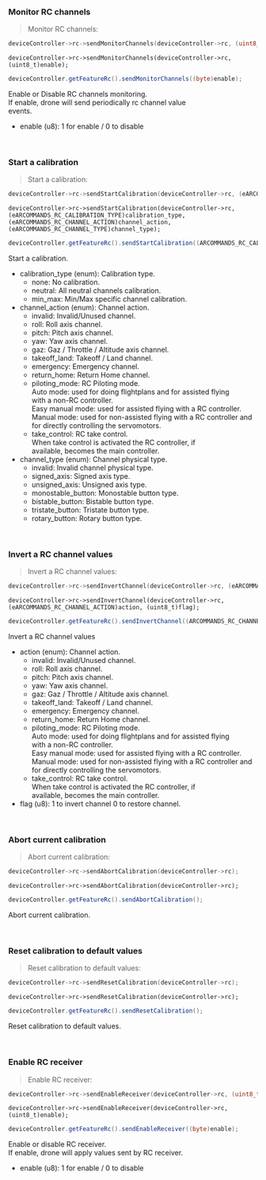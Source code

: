 <!-- rc-monitor_channels-->
### <a name="rc-monitor_channels">Monitor RC channels</a><br/>
> Monitor RC channels:

```c
deviceController->rc->sendMonitorChannels(deviceController->rc, (uint8_t)enable);
```

```objective_c
deviceController->rc->sendMonitorChannels(deviceController->rc, (uint8_t)enable);
```

```java
deviceController.getFeatureRc().sendMonitorChannels((byte)enable);
```

Enable or Disable RC channels monitoring.<br/>
If enable, drone will send periodically rc channel value<br/>
events.<br/>


* enable (u8): 1 for enable / 0 to disable<br/>
<br/>

<!-- rc-start_calibration-->
### <a name="rc-start_calibration">Start a calibration</a><br/>
> Start a calibration:

```c
deviceController->rc->sendStartCalibration(deviceController->rc, (eARCOMMANDS_RC_CALIBRATION_TYPE)calibration_type, (eARCOMMANDS_RC_CHANNEL_ACTION)channel_action, (eARCOMMANDS_RC_CHANNEL_TYPE)channel_type);
```

```objective_c
deviceController->rc->sendStartCalibration(deviceController->rc, (eARCOMMANDS_RC_CALIBRATION_TYPE)calibration_type, (eARCOMMANDS_RC_CHANNEL_ACTION)channel_action, (eARCOMMANDS_RC_CHANNEL_TYPE)channel_type);
```

```java
deviceController.getFeatureRc().sendStartCalibration((ARCOMMANDS_RC_CALIBRATION_TYPE_ENUM)calibration_type, (ARCOMMANDS_RC_CHANNEL_ACTION_ENUM)channel_action, (ARCOMMANDS_RC_CHANNEL_TYPE_ENUM)channel_type);
```

Start a calibration.<br/>


* calibration_type (enum): Calibration type.<br/>
   * none: No calibration.<br/>
   * neutral: All neutral channels calibration.<br/>
   * min_max: Min/Max specific channel calibration.<br/>
* channel_action (enum): Channel action.<br/>
   * invalid: Invalid/Unused channel.<br/>
   * roll: Roll axis channel.<br/>
   * pitch: Pitch axis channel.<br/>
   * yaw: Yaw axis channel.<br/>
   * gaz: Gaz / Throttle / Altitude axis channel.<br/>
   * takeoff_land: Takeoff / Land channel.<br/>
   * emergency: Emergency channel.<br/>
   * return_home: Return Home channel.<br/>
   * piloting_mode: RC Piloting mode.<br/>
Auto mode: used for doing flightplans and for assisted flying<br/>
with a non-RC controller.<br/>
Easy manual mode: used for assisted flying with a RC controller.<br/>
Manual mode: used for non-assisted flying with a RC controller and<br/>
for directly controlling the servomotors.<br/>
   * take_control: RC take control.<br/>
When take control is activated the RC controller, if<br/>
available, becomes the main controller.<br/>
* channel_type (enum): Channel physical type.<br/>
   * invalid: Invalid channel physical type.<br/>
   * signed_axis: Signed axis type.<br/>
   * unsigned_axis: Unsigned axis type.<br/>
   * monostable_button: Monostable button type.<br/>
   * bistable_button: Bistable button type.<br/>
   * tristate_button: Tristate button type.<br/>
   * rotary_button: Rotary button type.<br/>
<br/>

<!-- rc-invert_channel-->
### <a name="rc-invert_channel">Invert a RC channel values</a><br/>
> Invert a RC channel values:

```c
deviceController->rc->sendInvertChannel(deviceController->rc, (eARCOMMANDS_RC_CHANNEL_ACTION)action, (uint8_t)flag);
```

```objective_c
deviceController->rc->sendInvertChannel(deviceController->rc, (eARCOMMANDS_RC_CHANNEL_ACTION)action, (uint8_t)flag);
```

```java
deviceController.getFeatureRc().sendInvertChannel((ARCOMMANDS_RC_CHANNEL_ACTION_ENUM)action, (byte)flag);
```

Invert a RC channel values<br/>


* action (enum): Channel action.<br/>
   * invalid: Invalid/Unused channel.<br/>
   * roll: Roll axis channel.<br/>
   * pitch: Pitch axis channel.<br/>
   * yaw: Yaw axis channel.<br/>
   * gaz: Gaz / Throttle / Altitude axis channel.<br/>
   * takeoff_land: Takeoff / Land channel.<br/>
   * emergency: Emergency channel.<br/>
   * return_home: Return Home channel.<br/>
   * piloting_mode: RC Piloting mode.<br/>
Auto mode: used for doing flightplans and for assisted flying<br/>
with a non-RC controller.<br/>
Easy manual mode: used for assisted flying with a RC controller.<br/>
Manual mode: used for non-assisted flying with a RC controller and<br/>
for directly controlling the servomotors.<br/>
   * take_control: RC take control.<br/>
When take control is activated the RC controller, if<br/>
available, becomes the main controller.<br/>
* flag (u8): 1 to invert channel 0 to restore channel.<br/>
<br/>

<!-- rc-abort_calibration-->
### <a name="rc-abort_calibration">Abort current calibration</a><br/>
> Abort current calibration:

```c
deviceController->rc->sendAbortCalibration(deviceController->rc);
```

```objective_c
deviceController->rc->sendAbortCalibration(deviceController->rc);
```

```java
deviceController.getFeatureRc().sendAbortCalibration();
```

Abort current calibration.<br/>


<br/>

<!-- rc-reset_calibration-->
### <a name="rc-reset_calibration">Reset calibration to default values</a><br/>
> Reset calibration to default values:

```c
deviceController->rc->sendResetCalibration(deviceController->rc);
```

```objective_c
deviceController->rc->sendResetCalibration(deviceController->rc);
```

```java
deviceController.getFeatureRc().sendResetCalibration();
```

Reset calibration to default values.<br/>


<br/>

<!-- rc-enable_receiver-->
### <a name="rc-enable_receiver">Enable RC receiver</a><br/>
> Enable RC receiver:

```c
deviceController->rc->sendEnableReceiver(deviceController->rc, (uint8_t)enable);
```

```objective_c
deviceController->rc->sendEnableReceiver(deviceController->rc, (uint8_t)enable);
```

```java
deviceController.getFeatureRc().sendEnableReceiver((byte)enable);
```

Enable or disable RC receiver.<br/>
If enable, drone will apply values sent by RC receiver.<br/>


* enable (u8): 1 for enable / 0 to disable<br/>
<br/>

